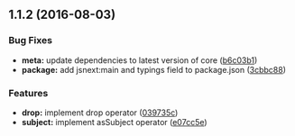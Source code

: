 <a name="1.1.2"></a>
## 1.1.2 (2016-08-03)


### Bug Fixes

* **meta:** update dependencies to latest version of core ([b6c03b1](https://github.com/TylorS/tempest/commit/b6c03b1))
* **package:** add jsnext:main and typings field to package.json ([3cbbc88](https://github.com/TylorS/tempest/commit/3cbbc88))


### Features

* **drop:** implement drop operator ([039735c](https://github.com/TylorS/tempest/commit/039735c))
* **subject:** implement asSubject operator ([e07cc5e](https://github.com/TylorS/tempest/commit/e07cc5e))



